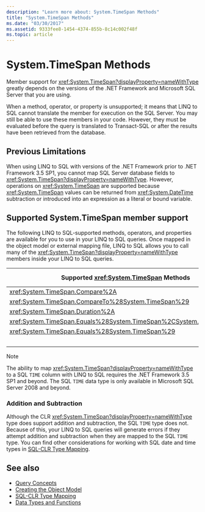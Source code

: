 ```yaml
---
description: "Learn more about: System.TimeSpan Methods"
title: "System.TimeSpan Methods"
ms.date: "03/30/2017"
ms.assetid: 9333fee8-1454-4374-855b-8c14c002f48f
ms.topic: article
---
```

# System.TimeSpan Methods

Member support for <xref:System.TimeSpan?displayProperty=nameWithType> greatly depends on the versions of the .NET Framework and Microsoft SQL Server that you are using.  
  
 When a method, operator, or property is unsupported; it means that LINQ to SQL cannot translate the member for execution on the SQL Server. You may still be able to use these members in your code. However, they must be evaluated before the query is translated to Transact-SQL or after the results have been retrieved from the database.  
  
## Previous Limitations  

 When using LINQ to SQL with versions of the .NET Framework prior to .NET Framework 3.5 SP1, you cannot map SQL Server database fields to <xref:System.TimeSpan?displayProperty=nameWithType>. However, operations on <xref:System.TimeSpan> are supported because <xref:System.TimeSpan> values can be returned from <xref:System.DateTime> subtraction or introduced into an expression as a literal or bound variable.  
  
## Supported System.TimeSpan member support

 The following LINQ to SQL-supported methods, operators, and properties are available for you to use in your LINQ to SQL queries. Once mapped in the object model or external mapping file, LINQ to SQL allows you to call many of the <xref:System.TimeSpan?displayProperty=nameWithType> members inside your LINQ to SQL queries.  
  
|Supported <xref:System.TimeSpan> Methods|Supported <xref:System.TimeSpan> Operators|Supported <xref:System.TimeSpan> Properties|  
|------------------------------------------------------------------------------------------------------------------------------------------------|--------------------------------------------------------------------------------------------------------------------------------------------------|---------------------------------------------------------------------------------------------------------------------------------------------------|  
|<xref:System.TimeSpan.Compare%2A>|<xref:System.TimeSpan.op_Equality%2A>|<xref:System.TimeSpan.Days%2A>|  
|<xref:System.TimeSpan.CompareTo%28System.TimeSpan%29>|<xref:System.TimeSpan.op_GreaterThan%2A>|<xref:System.TimeSpan.Hours%2A>|  
|<xref:System.TimeSpan.Duration%2A>|<xref:System.TimeSpan.op_GreaterThanOrEqual%2A>|<xref:System.TimeSpan.MaxValue>|  
|<xref:System.TimeSpan.Equals%28System.TimeSpan%2CSystem.TimeSpan%29>|<xref:System.TimeSpan.op_Inequality%2A>|<xref:System.TimeSpan.Milliseconds%2A>|  
|<xref:System.TimeSpan.Equals%28System.TimeSpan%29>|<xref:System.TimeSpan.op_LessThan%2A>|<xref:System.TimeSpan.Minutes%2A>|  
||<xref:System.TimeSpan.op_LessThanOrEqual%2A>|<xref:System.TimeSpan.MinValue>|  
  
> [!NOTE]
> The ability to map <xref:System.TimeSpan?displayProperty=nameWithType> to a SQL `TIME` column with LINQ to SQL requires the .NET Framework 3.5 SP1 and beyond. The SQL `TIME` data type is only available in Microsoft SQL Server 2008 and beyond.  
  
### Addition and Subtraction  

 Although the CLR <xref:System.TimeSpan?displayProperty=nameWithType> type does support addition and subtraction, the SQL `TIME` type does not. Because of this, your LINQ to SQL queries will generate errors if they attempt addition and subtraction when they are mapped to the SQL `TIME` type. You can find other considerations for working with SQL date and time types in [SQL-CLR Type Mapping](sql-clr-type-mapping.md).  
  
## See also

- [Query Concepts](query-concepts.md)
- [Creating the Object Model](creating-the-object-model.md)
- [SQL-CLR Type Mapping](sql-clr-type-mapping.md)
- [Data Types and Functions](data-types-and-functions.md)
